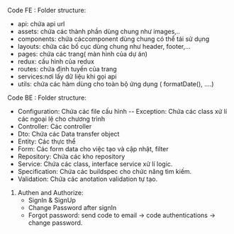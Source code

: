 Code FE : 
Folder structure:
   - api: chứa api url
   - assets: chứa các thành phần dùng chung như images,..
   - components: chứa cáccomponent dùng chung có thể tái sử dụng
   - layouts: chứa các bố cục dùng chung như header, footer,...
   - pages: chứa các trang( màn hình của dự án)
   - redux: cấu hình của redux
   - routes: chứa định tuyến của trang
   - services:nơi lấy dữ liệu khi gọi api
   - utils: chứa các hàm dùng cho toàn bộ ứng dụng ( formatDate(), ....)


Code BE : 
Folder structure:
   - Configuration: Chứa các file cấu hình
      -- Exception: Chứa các class xử lí các ngoại lệ cho chương trình
   - Controller: Các controller
   - Dto: Chứa các Data transfer object 
   - Entity: Các thực thể
   - Form: Các form data cho việc tạo và cập nhật, filter 
   - Repository: Chứa các kho repository
   - Service: Chứa các class, interface service xử lí logic.
   - Specification: Chứa các buildspec cho chức năng tìm kiếm.
   - Validation: Chứa các anotation validation tự tạo.
1. Authen and Authorize:
   - SignIn & SignUp
   - Change Password after signIn
   - Forgot password: send code to email -> code authentications -> change password. 

